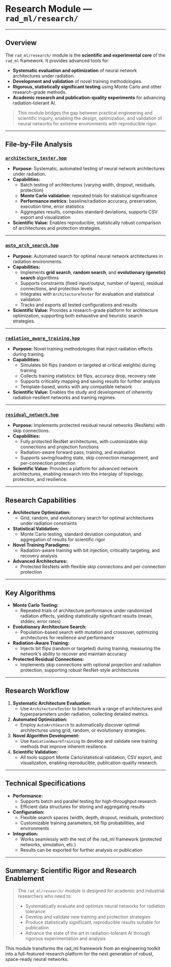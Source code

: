 # Research Module — `rad_ml/research/`

---

## Overview

The `rad_ml/research/` module is the **scientific and experimental core** of the `rad_ml` framework. It provides advanced tools for:

- **Systematic evaluation and optimization** of neural network architectures under radiation.
- **Development and validation** of novel training methodologies.
- **Rigorous, statistically significant testing** using Monte Carlo and other research-grade methods.
- **Academic research and publication-quality experiments** for advancing radiation-tolerant AI.

> This module bridges the gap between practical engineering and scientific inquiry, enabling the design, optimization, and validation of neural networks for extreme environments with reproducible rigor.

---

## File-by-File Analysis

### [`architecture_tester.hpp`](architecture_tester.hpp)
- **Purpose:** Systematic, automated testing of neural network architectures under radiation.
- **Capabilities:**
  - Batch testing of architectures (varying width, dropout, residuals, protection)
  - **Monte Carlo validation**: repeated trials for statistical significance
  - **Performance metrics**: baseline/radiation accuracy, preservation, execution time, error statistics
  - Aggregates results, computes standard deviations, supports CSV export and visualization
- **Scientific Value:** Enables reproducible, statistically robust comparison of architectures and protection strategies.

---

### [`auto_arch_search.hpp`](auto_arch_search.hpp)
- **Purpose:** Automated search for optimal neural network architectures in radiation environments.
- **Capabilities:**
  - Implements **grid search**, **random search**, and **evolutionary (genetic) search** algorithms
  - Supports constraints (fixed input/output, number of layers), residual connections, and protection levels
  - Integrates with `ArchitectureTester` for evaluation and statistical validation
  - Tracks and exports all tested configurations and results
- **Scientific Value:** Provides a research-grade platform for architecture optimization, supporting both exhaustive and heuristic search strategies.

---

### [`radiation_aware_training.hpp`](radiation_aware_training.hpp)
- **Purpose:** Novel training methodologies that inject radiation effects during training.
- **Capabilities:**
  - Simulates bit flips (random or targeted at critical weights) during training
  - Collects training statistics: bit flips, accuracy drop, recovery rate
  - Supports criticality mapping and saving results for further analysis
  - Template-based, works with any compatible network
- **Scientific Value:** Enables the study and development of inherently radiation-resilient networks and training regimes.

---

### [`residual_network.hpp`](residual_network.hpp)
- **Purpose:** Implements protected residual neural networks (ResNets) with skip connections.
- **Capabilities:**
  - Fully protected ResNet architectures, with customizable skip connections and projection functions
  - Radiation-aware forward pass, training, and evaluation
  - Supports saving/loading state, skip connection management, and per-connection protection
- **Scientific Value:** Provides a platform for advanced network architectures, enabling research into the interplay of topology, protection, and resilience.

---

## Research Capabilities

- **Architecture Optimization:**
  - Grid, random, and evolutionary search for optimal architectures under radiation constraints
- **Statistical Validation:**
  - Monte Carlo testing, standard deviation computation, and aggregation of results for scientific rigor
- **Novel Training Paradigms:**
  - Radiation-aware training with bit injection, criticality targeting, and recovery analysis
- **Advanced Architectures:**
  - Protected ResNets with flexible skip connections and per-connection protection

---

## Key Algorithms

- **Monte Carlo Testing:**
  - Repeated trials of architecture performance under randomized radiation effects, yielding statistically significant results (mean, stddev, error rates)
- **Evolutionary Architecture Search:**
  - Population-based search with mutation and crossover, optimizing architectures for resilience and performance
- **Radiation-Aware Training:**
  - Injects bit flips (random or targeted) during training, measuring the network's ability to recover and maintain accuracy
- **Protected Residual Connections:**
  - Implements skip connections with optional projection and radiation protection, supporting robust ResNet-style architectures

---

## Research Workflow

1. **Systematic Architecture Evaluation:**
   - Use `ArchitectureTester` to benchmark a range of architectures and hyperparameters under radiation, collecting detailed metrics.
2. **Automated Optimization:**
   - Employ `AutoArchSearch` to automatically discover optimal architectures using grid, random, or evolutionary strategies.
3. **Novel Algorithm Development:**
   - Use `RadiationAwareTraining` to develop and validate new training methods that improve inherent resilience.
4. **Scientific Validation:**
   - All tools support Monte Carlo/statistical validation, CSV export, and visualization, enabling reproducible, publication-quality research.

---

## Technical Specifications

- **Performance:**
  - Supports batch and parallel testing for high-throughput research
  - Efficient data structures for storing and aggregating results
- **Configuration:**
  - Flexible search spaces (width, depth, dropout, residuals, protection)
  - Customizable training parameters, bit flip probabilities, and environments
- **Integration:**
  - Works seamlessly with the rest of the rad_ml framework (protected networks, simulation, etc.)
  - Results can be exported for further analysis or publication

---

## Summary: Scientific Rigor and Research Enablement

> The `rad_ml/research/` module is designed for academic and industrial researchers who need to:
> - Systematically evaluate and optimize neural networks for radiation tolerance
> - Develop and validate new training and protection strategies
> - Produce statistically significant, reproducible results suitable for publication
> - Advance the state of the art in radiation-tolerant AI through rigorous experimentation and analysis

This module transforms the rad_ml framework from an engineering toolkit into a full-featured research platform for the next generation of robust, space-ready neural networks.
